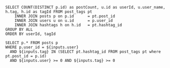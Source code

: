```user_tags
SELECT COUNT(DISTINCT p.id) as postCount, u.id as userId, u.user_name, h.tag, h.id as tagId FROM post_tags pt
    INNER JOIN posts p on p.id      = pt.post_id
    INNER JOIN users u on u.id      = p.user_id 
    INNER JOIN hashtags h on h.id   = pt.hashtag_id
GROUP BY ALL
ORDER BY userId, tagId
```

<Dropdown   data={user_tags} 
            value="userId" label="user_name" 
            title="User" name="user" 
            where="tagId = {inputs.tag} OR {inputs.tag} < 0">
    <DropdownOption value={-1} valueLabel="All Users" />
</Dropdown>

<Dropdown   data={user_tags} 
            value="tagId" label="tag"
            title="Tag" name="tag"
            where="userId = {inputs.user} OR {inputs.user} < 0">
    <DropdownOption value={-1} valueLabel="All Hashtags" />
</Dropdown>

```posts
SELECT p.* FROM posts p
WHERE p.user_id = ${inputs.user}
  AND ${inputs.tag} IN (SELECT pt.hashtag_id FROM post_tags pt where pt.post_id = p.id)
  AND ${inputs.user} >= 0 AND ${inputs.tag} >= 0
```

<DataTable data={posts}/>